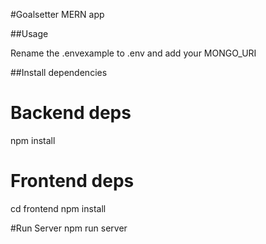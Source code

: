 #Goalsetter MERN app

##Usage

Rename the .envexample to .env and add your MONGO_URI

##Install dependencies

# Backend deps
npm install

# Frontend deps
cd frontend
npm install

#Run Server
npm run server
